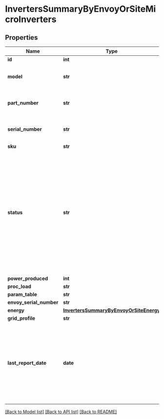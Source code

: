 # InvertersSummaryByEnvoyOrSiteMicroInverters


## Properties
Name | Type | Description | Notes
------------ | ------------- | ------------- | -------------
**id** | **int** |  | 
**model** | **str** | Model number of this Microinverter. | 
**part_number** | **str** | The Enphase part number of this Microinverter. | 
**serial_number** | **str** | The serial number of this Microinverter. | 
**sku** | **str** |  | 
**status** | **str** | The current status of this Microinverter. * &#x60;normal&#x60; - The microinverter is operating normally. * &#x60;power&#x60; - There is a production issue. * &#x60;micro&#x60; - The microinverter is not reporting. * &#x60;retired&#x60; - The microinverter is retired. | 
**power_produced** | **int** |  | 
**proc_load** | **str** |  | 
**param_table** | **str** |  | 
**envoy_serial_number** | **str** |  | 
**energy** | [**InvertersSummaryByEnvoyOrSiteEnergy**](InvertersSummaryByEnvoyOrSiteEnergy.md) |  | 
**grid_profile** | **str** |  | 
**last_report_date** | **date** | The last time this device submitted a report, by default expressed in Unix epoch time. If Enlighten has no record of a report from this Envoy, returns null. | 

[[Back to Model list]](../README.md#documentation-for-models) [[Back to API list]](../README.md#documentation-for-api-endpoints) [[Back to README]](../README.md)


